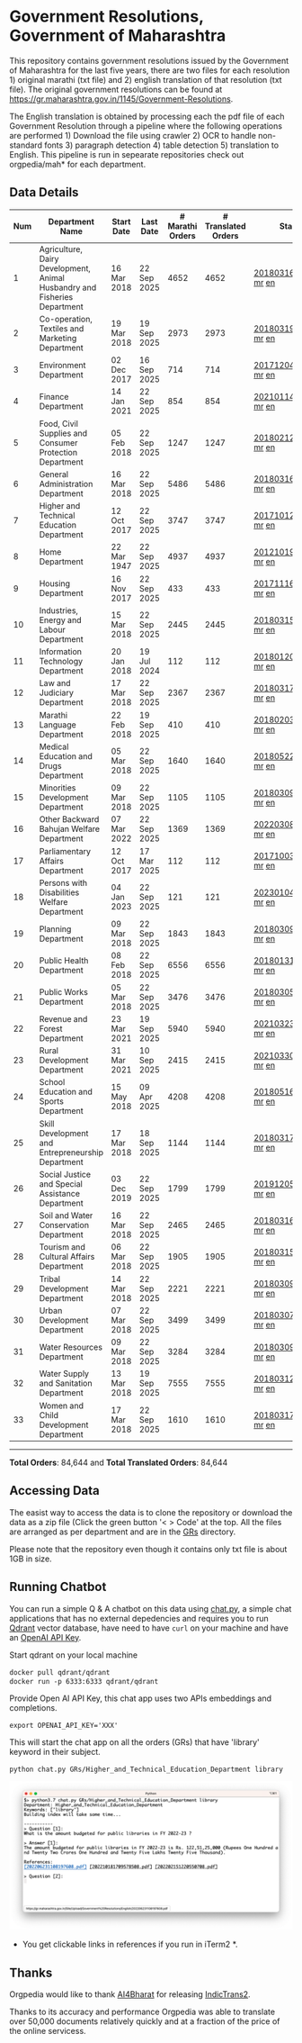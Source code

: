# Government Resolutions, Government of Maharashtra

This repository contains government resolutions issued by the Government of Maharashtra for the last five years, there are two files for each resolution 1) original marathi (txt file) and 2) english translation of that resolution (txt file). The original government resolutions can be found at https://gr.maharashtra.gov.in/1145/Government-Resolutions.

The English translation is obtained by processing each the pdf file of each Government Resolution through a pipeline where the following operations are performed 1) Download the file using crawler 2) OCR to handle non-standard fonts 3) paragraph detection 4) table  detection 5) translation to English. This pipeline is run in sepearate repositories check out orgpedia/mah* for each department.


## Data Details

| Num | Department Name | Start Date | Last Date | # Marathi Orders | # Translated Orders | Starting Order | Last Order |
| --- | --------------- | ---------- | --------- | ---------------- | ------------------- | -------------- | ---------- |
| 1 | Agriculture, Dairy Development, Animal Husbandry and Fisheries Department | 16 Mar 2018 | 22 Sep 2025 | 4652 | 4652 | [201803161624182101.pdf](https://gr.maharashtra.gov.in/Site/Upload/Government%20Resolutions/English/201803161624182101.pdf) [mr](GRs/Agriculture,_Dairy_Development,_Animal_Husbandry_and_Fisheries_Department/201803161624182101.pdf.mr.txt) [en](GRs/Agriculture,_Dairy_Development,_Animal_Husbandry_and_Fisheries_Department/201803161624182101.pdf.en.txt) | [202509221825390201.pdf](https://gr.maharashtra.gov.in/Site/Upload/Government%20Resolutions/English/202509221825390201.pdf) [mr](GRs/Agriculture,_Dairy_Development,_Animal_Husbandry_and_Fisheries_Department/202509221825390201.pdf.mr.txt) [en](GRs/Agriculture,_Dairy_Development,_Animal_Husbandry_and_Fisheries_Department/202509221825390201.pdf.en.txt) |
| 2 | Co-operation, Textiles and Marketing Department | 19 Mar 2018 | 19 Sep 2025 | 2973 | 2973 | [201803191257576702.pdf](https://gr.maharashtra.gov.in/Site/Upload/Government%20Resolutions/English/201803191257576702.pdf) [mr](GRs/Co-operation,_Textiles_and_Marketing_Department/201803191257576702.pdf.mr.txt) [en](GRs/Co-operation,_Textiles_and_Marketing_Department/201803191257576702.pdf.en.txt) | [202509191257412602.pdf](https://gr.maharashtra.gov.in/Site/Upload/Government%20Resolutions/English/202509191257412602.pdf) [mr](GRs/Co-operation,_Textiles_and_Marketing_Department/202509191257412602.pdf.mr.txt) [en](GRs/Co-operation,_Textiles_and_Marketing_Department/202509191257412602.pdf.en.txt) |
| 3 | Environment Department | 02 Dec 2017 | 16 Sep 2025 | 714 | 714 | [201712041147216904.pdf](https://gr.maharashtra.gov.in/Site/Upload/Government%20Resolutions/English/201712041147216904.pdf) [mr](GRs/Environment_Department/201712041147216904.pdf.mr.txt) [en](GRs/Environment_Department/201712041147216904.pdf.en.txt) | [202509161454490904.pdf](https://gr.maharashtra.gov.in/Site/Upload/Government%20Resolutions/English/202509161454490904.pdf) [mr](GRs/Environment_Department/202509161454490904.pdf.mr.txt) [en](GRs/Environment_Department/202509161454490904.pdf.en.txt) |
| 4 | Finance Department | 14 Jan 2021 | 22 Sep 2025 | 854 | 854 | [202101141237329905.pdf](https://gr.maharashtra.gov.in/Site/Upload/Government%20Resolutions/English/202101141237329905.pdf) [mr](GRs/Finance_Department/202101141237329905.pdf.mr.txt) [en](GRs/Finance_Department/202101141237329905.pdf.en.txt) | [202509221448059805.pdf](https://gr.maharashtra.gov.in/Site/Upload/Government%20Resolutions/English/202509221448059805....pdf) [mr](GRs/Finance_Department/202509221448059805.pdf.mr.txt) [en](GRs/Finance_Department/202509221448059805.pdf.en.txt) |
| 5 | Food, Civil Supplies and Consumer Protection Department | 05 Feb 2018 | 22 Sep 2025 | 1247 | 1247 | [201802121244545806.pdf](https://gr.maharashtra.gov.in/Site/Upload/Government%20Resolutions/English/201802121244545806.pdf) [mr](GRs/Food,_Civil_Supplies_and_Consumer_Protection_Department/201802121244545806.pdf.mr.txt) [en](GRs/Food,_Civil_Supplies_and_Consumer_Protection_Department/201802121244545806.pdf.en.txt) | [202509221750319206.pdf](https://gr.maharashtra.gov.in/Site/Upload/Government%20Resolutions/English/202509221750319206.pdf) [mr](GRs/Food,_Civil_Supplies_and_Consumer_Protection_Department/202509221750319206.pdf.mr.txt) [en](GRs/Food,_Civil_Supplies_and_Consumer_Protection_Department/202509221750319206.pdf.en.txt) |
| 6 | General Administration Department | 16 Mar 2018 | 22 Sep 2025 | 5486 | 5486 | [201803161224022707.pdf](https://gr.maharashtra.gov.in/Site/Upload/Government%20Resolutions/English/201803161224022707.pdf) [mr](GRs/General_Administration_Department/201803161224022707.pdf.mr.txt) [en](GRs/General_Administration_Department/201803161224022707.pdf.en.txt) | [202509221620261207.pdf](https://gr.maharashtra.gov.in/Site/Upload/Government%20Resolutions/English/202509221620261207.pdf) [mr](GRs/General_Administration_Department/202509221620261207.pdf.mr.txt) [en](GRs/General_Administration_Department/202509221620261207.pdf.en.txt) |
| 7 | Higher and Technical Education Department | 12 Oct 2017 | 22 Sep 2025 | 3747 | 3747 | [201710121514029708.pdf](https://gr.maharashtra.gov.in/Site/Upload/Government%20Resolutions/English/201710121514029708.pdf) [mr](GRs/Higher_and_Technical_Education_Department/201710121514029708.pdf.mr.txt) [en](GRs/Higher_and_Technical_Education_Department/201710121514029708.pdf.en.txt) | [202509221903313208.pdf](https://gr.maharashtra.gov.in/Site/Upload/Government%20Resolutions/English/202509221903313208.pdf) [mr](GRs/Higher_and_Technical_Education_Department/202509221903313208.pdf.mr.txt) [en](GRs/Higher_and_Technical_Education_Department/202509221903313208.pdf.en.txt) |
| 8 | Home Department | 22 Mar 1947 | 22 Sep 2025 | 4937 | 4937 | [201210191648552129.pdf](https://gr.maharashtra.gov.in/Site/Upload/Government%20Resolutions/English/201210191648552129.pdf) [mr](GRs/Home_Department/201210191648552129.pdf.mr.txt) [en](GRs/Home_Department/201210191648552129.pdf.en.txt) | [202509221823445729.pdf](https://gr.maharashtra.gov.in/Site/Upload/Government%20Resolutions/English/202509221823445729.pdf) [mr](GRs/Home_Department/202509221823445729.pdf.mr.txt) [en](GRs/Home_Department/202509221823445729.pdf.en.txt) |
| 9 | Housing Department | 16 Nov 2017 | 22 Sep 2025 | 433 | 433 | [201711161447076609.pdf](https://gr.maharashtra.gov.in/Site/Upload/Government%20Resolutions/English/201711161447076609.pdf) [mr](GRs/Housing_Department/201711161447076609.pdf.mr.txt) [en](GRs/Housing_Department/201711161447076609.pdf.en.txt) | [202509221637384409.pdf](https://gr.maharashtra.gov.in/Site/Upload/Government%20Resolutions/English/202509221637384409.pdf) [mr](GRs/Housing_Department/202509221637384409.pdf.mr.txt) [en](GRs/Housing_Department/202509221637384409.pdf.en.txt) |
| 10 | Industries, Energy and Labour Department | 15 Mar 2018 | 22 Sep 2025 | 2445 | 2445 | [201803151204055010.pdf](https://gr.maharashtra.gov.in/Site/Upload/Government%20Resolutions/English/201803151204055010.pdf) [mr](GRs/Industries,_Energy_and_Labour_Department/201803151204055010.pdf.mr.txt) [en](GRs/Industries,_Energy_and_Labour_Department/201803151204055010.pdf.en.txt) | [202509221906516110.pdf](https://gr.maharashtra.gov.in/Site/Upload/Government%20Resolutions/English/202509221906516110.pdf) [mr](GRs/Industries,_Energy_and_Labour_Department/202509221906516110.pdf.mr.txt) [en](GRs/Industries,_Energy_and_Labour_Department/202509221906516110.pdf.en.txt) |
| 11 | Information Technology Department | 20 Jan 2018 | 19 Jul 2024 | 112 | 112 | [201801201843024511.pdf](https://gr.maharashtra.gov.in/Site/Upload/Government%20Resolutions/English/201801201843024511.pdf) [mr](GRs/Information_Technology_Department/201801201843024511.pdf.mr.txt) [en](GRs/Information_Technology_Department/201801201843024511.pdf.en.txt) | [202407191742379111.pdf](https://gr.maharashtra.gov.in/Site/Upload/Government%20Resolutions/English/202407191742379111.pdf) [mr](GRs/Information_Technology_Department/202407191742379111.pdf.mr.txt) [en](GRs/Information_Technology_Department/202407191742379111.pdf.en.txt) |
| 12 | Law and Judiciary Department | 17 Mar 2018 | 22 Sep 2025 | 2367 | 2367 | [201803171129290212.pdf](https://gr.maharashtra.gov.in/Site/Upload/Government%20Resolutions/English/201803171129290212.pdf) [mr](GRs/Law_and_Judiciary_Department/201803171129290212.pdf.mr.txt) [en](GRs/Law_and_Judiciary_Department/201803171129290212.pdf.en.txt) | [202509221855501812.pdf](https://gr.maharashtra.gov.in/Site/Upload/Government%20Resolutions/English/202509221855501812.pdf) [mr](GRs/Law_and_Judiciary_Department/202509221855501812.pdf.mr.txt) [en](GRs/Law_and_Judiciary_Department/202509221855501812.pdf.en.txt) |
| 13 | Marathi Language Department | 22 Feb 2018 | 19 Sep 2025 | 410 | 410 | [201802031549154233.pdf](https://gr.maharashtra.gov.in/Site/Upload/Government%20Resolutions/English/201802031549154233.pdf) [mr](GRs/Marathi_Language_Department/201802031549154233.pdf.mr.txt) [en](GRs/Marathi_Language_Department/201802031549154233.pdf.en.txt) | [202509191604184233.pdf](https://gr.maharashtra.gov.in/Site/Upload/Government%20Resolutions/English/202509191604184233.pdf) [mr](GRs/Marathi_Language_Department/202509191604184233.pdf.mr.txt) [en](GRs/Marathi_Language_Department/202509191604184233.pdf.en.txt) |
| 14 | Medical Education and Drugs Department | 05 Mar 2018 | 22 Sep 2025 | 1640 | 1640 | [201805221424292513.pdf](https://gr.maharashtra.gov.in/Site/Upload/Government%20Resolutions/English/201805221424292513.pdf) [mr](GRs/Medical_Education_and_Drugs_Department/201805221424292513.pdf.mr.txt) [en](GRs/Medical_Education_and_Drugs_Department/201805221424292513.pdf.en.txt) | [202509221816315713.pdf](https://gr.maharashtra.gov.in/Site/Upload/Government%20Resolutions/English/202509221816315713.pdf) [mr](GRs/Medical_Education_and_Drugs_Department/202509221816315713.pdf.mr.txt) [en](GRs/Medical_Education_and_Drugs_Department/202509221816315713.pdf.en.txt) |
| 15 | Minorities Development Department | 09 Mar 2018 | 22 Sep 2025 | 1105 | 1105 | [201803091218355314.pdf](https://gr.maharashtra.gov.in/Site/Upload/Government%20Resolutions/English/201803091218355314.pdf) [mr](GRs/Minorities_Development_Department/201803091218355314.pdf.mr.txt) [en](GRs/Minorities_Development_Department/201803091218355314.pdf.en.txt) | [202509221305072714.pdf](https://gr.maharashtra.gov.in/Site/Upload/Government%20Resolutions/English/202509221305072714.pdf) [mr](GRs/Minorities_Development_Department/202509221305072714.pdf.mr.txt) [en](GRs/Minorities_Development_Department/202509221305072714.pdf.en.txt) |
| 16 | Other Backward Bahujan Welfare Department | 07 Mar 2022 | 22 Sep 2025 | 1369 | 1369 | [202203081752439334.pdf](https://gr.maharashtra.gov.in/Site/Upload/Government%20Resolutions/English/202203081752439334.pdf) [mr](GRs/Other_Backward_Bahujan_Welfare_Department/202203081752439334.pdf.mr.txt) [en](GRs/Other_Backward_Bahujan_Welfare_Department/202203081752439334.pdf.en.txt) | [202509221837144434.pdf](https://gr.maharashtra.gov.in/Site/Upload/Government%20Resolutions/English/202509221837144434.pdf) [mr](GRs/Other_Backward_Bahujan_Welfare_Department/202509221837144434.pdf.mr.txt) [en](GRs/Other_Backward_Bahujan_Welfare_Department/202509221837144434.pdf.en.txt) |
| 17 | Parliamentary Affairs Department | 12 Oct 2017 | 17 Mar 2025 | 112 | 112 | [201710031642378615.pdf](https://gr.maharashtra.gov.in/Site/Upload/Government%20Resolutions/English/201710031642378615.pdf) [mr](GRs/Parliamentary_Affairs_Department/201710031642378615.pdf.mr.txt) [en](GRs/Parliamentary_Affairs_Department/201710031642378615.pdf.en.txt) | [202503171104518215.pdf](https://gr.maharashtra.gov.in/Site/Upload/Government%20Resolutions/English/202503171104518215.pdf) [mr](GRs/Parliamentary_Affairs_Department/202503171104518215.pdf.mr.txt) [en](GRs/Parliamentary_Affairs_Department/202503171104518215.pdf.en.txt) |
| 18 | Persons with Disabilities Welfare Department | 04 Jan 2023 | 22 Sep 2025 | 121 | 121 | [202301041906309635.pdf](https://gr.maharashtra.gov.in/Site/Upload/Government%20Resolutions/English/202301041906309635.pdf) [mr](GRs/Persons_with_Disabilities_Welfare_Department/202301041906309635.pdf.mr.txt) [en](GRs/Persons_with_Disabilities_Welfare_Department/202301041906309635.pdf.en.txt) | [202509221436019935.pdf](https://gr.maharashtra.gov.in/Site/Upload/Government%20Resolutions/English/202509221436019935.pdf) [mr](GRs/Persons_with_Disabilities_Welfare_Department/202509221436019935.pdf.mr.txt) [en](GRs/Persons_with_Disabilities_Welfare_Department/202509221436019935.pdf.en.txt) |
| 19 | Planning Department | 09 Mar 2018 | 22 Sep 2025 | 1843 | 1843 | [201803091441032716.pdf](https://gr.maharashtra.gov.in/Site/Upload/Government%20Resolutions/English/201803091441032716.pdf) [mr](GRs/Planning_Department/201803091441032716.pdf.mr.txt) [en](GRs/Planning_Department/201803091441032716.pdf.en.txt) | [202509221727444416.pdf](https://gr.maharashtra.gov.in/Site/Upload/Government%20Resolutions/English/202509221727444416.pdf) [mr](GRs/Planning_Department/202509221727444416.pdf.mr.txt) [en](GRs/Planning_Department/202509221727444416.pdf.en.txt) |
| 20 | Public Health Department | 08 Feb 2018 | 22 Sep 2025 | 6556 | 6556 | [201801311722275417.pdf](https://gr.maharashtra.gov.in/Site/Upload/Government%20Resolutions/English/201801311722275417.pdf) [mr](GRs/Public_Health_Department/201801311722275417.pdf.mr.txt) [en](GRs/Public_Health_Department/201801311722275417.pdf.en.txt) | [202509221142523017.pdf](https://gr.maharashtra.gov.in/Site/Upload/Government%20Resolutions/English/202509221142523017.....pdf) [mr](GRs/Public_Health_Department/202509221142523017.pdf.mr.txt) [en](GRs/Public_Health_Department/202509221142523017.pdf.en.txt) |
| 21 | Public Works Department | 05 Mar 2018 | 22 Sep 2025 | 3476 | 3476 | [201803051515468118.pdf](https://gr.maharashtra.gov.in/Site/Upload/Government%20Resolutions/English/201803051515468118.pdf) [mr](GRs/Public_Works_Department/201803051515468118.pdf.mr.txt) [en](GRs/Public_Works_Department/201803051515468118.pdf.en.txt) | [202509221458404718.pdf](https://gr.maharashtra.gov.in/Site/Upload/Government%20Resolutions/English/202509221458404718.pdf) [mr](GRs/Public_Works_Department/202509221458404718.pdf.mr.txt) [en](GRs/Public_Works_Department/202509221458404718.pdf.en.txt) |
| 22 | Revenue and Forest Department | 23 Mar 2021 | 19 Sep 2025 | 5940 | 5940 | [202103231328393119.pdf](https://gr.maharashtra.gov.in/Site/Upload/Government%20Resolutions/English/202103231328393119.pdf) [mr](GRs/Revenue_and_Forest_Department/202103231328393119.pdf.mr.txt) [en](GRs/Revenue_and_Forest_Department/202103231328393119.pdf.en.txt) | [202509191553398319.pdf](https://gr.maharashtra.gov.in/Site/Upload/Government%20Resolutions/English/202509191553398319.pdf) [mr](GRs/Revenue_and_Forest_Department/202509191553398319.pdf.mr.txt) [en](GRs/Revenue_and_Forest_Department/202509191553398319.pdf.en.txt) |
| 23 | Rural Development Department | 31 Mar 2021 | 10 Sep 2025 | 2415 | 2415 | [202103301021181120.pdf](https://gr.maharashtra.gov.in/Site/Upload/Government%20Resolutions/English/202103301021181120.pdf) [mr](GRs/Rural_Development_Department/202103301021181120.pdf.mr.txt) [en](GRs/Rural_Development_Department/202103301021181120.pdf.en.txt) | [202509101416151320.pdf](https://gr.maharashtra.gov.in/Site/Upload/Government%20Resolutions/English/202509101416151320.pdf) [mr](GRs/Rural_Development_Department/202509101416151320.pdf.mr.txt) [en](GRs/Rural_Development_Department/202509101416151320.pdf.en.txt) |
| 24 | School Education and Sports Department | 15 May 2018 | 09 Apr 2025 | 4208 | 4208 | [201805161114241221.pdf](https://gr.maharashtra.gov.in/Site/Upload/Government%20Resolutions/English/201805161114241221.pdf) [mr](GRs/School_Education_and_Sports_Department/201805161114241221.pdf.mr.txt) [en](GRs/School_Education_and_Sports_Department/201805161114241221.pdf.en.txt) | [202504091555078221.pdf](https://gr.maharashtra.gov.in/Site/Upload/Government%20Resolutions/English/202504091555078221.pdf) [mr](GRs/School_Education_and_Sports_Department/202504091555078221.pdf.mr.txt) [en](GRs/School_Education_and_Sports_Department/202504091555078221.pdf.en.txt) |
| 25 | Skill Development and Entrepreneurship Department | 17 Mar 2018 | 18 Sep 2025 | 1144 | 1144 | [201803171322099003.pdf](https://gr.maharashtra.gov.in/Site/Upload/Government%20Resolutions/English/201803171322099003.pdf) [mr](GRs/Skill_Development_and_Entrepreneurship_Department/201803171322099003.pdf.mr.txt) [en](GRs/Skill_Development_and_Entrepreneurship_Department/201803171322099003.pdf.en.txt) | [202509181734353703.pdf](https://gr.maharashtra.gov.in/Site/Upload/Government%20Resolutions/English/202509181734353703.pdf) [mr](GRs/Skill_Development_and_Entrepreneurship_Department/202509181734353703.pdf.mr.txt) [en](GRs/Skill_Development_and_Entrepreneurship_Department/202509181734353703.pdf.en.txt) |
| 26 | Social Justice and Special Assistance Department | 03 Dec 2019 | 22 Sep 2025 | 1799 | 1799 | [201912051107011622.pdf](https://gr.maharashtra.gov.in/Site/Upload/Government%20Resolutions/English/201912051107011622.pdf) [mr](GRs/Social_Justice_and_Special_Assistance_Department/201912051107011622.pdf.mr.txt) [en](GRs/Social_Justice_and_Special_Assistance_Department/201912051107011622.pdf.en.txt) | [202509221758062722.pdf](https://gr.maharashtra.gov.in/Site/Upload/Government%20Resolutions/English/202509221758062722.pdf) [mr](GRs/Social_Justice_and_Special_Assistance_Department/202509221758062722.pdf.mr.txt) [en](GRs/Social_Justice_and_Special_Assistance_Department/202509221758062722.pdf.en.txt) |
| 27 | Soil and Water Conservation Department | 16 Mar 2018 | 22 Sep 2025 | 2465 | 2465 | [201803161247582426.pdf](https://gr.maharashtra.gov.in/Site/Upload/Government%20Resolutions/English/201803161247582426.pdf) [mr](GRs/Soil_and_Water_Conservation_Department/201803161247582426.pdf.mr.txt) [en](GRs/Soil_and_Water_Conservation_Department/201803161247582426.pdf.en.txt) | [202509221742005926.pdf](https://gr.maharashtra.gov.in/Site/Upload/Government%20Resolutions/English/202509221742005926.pdf) [mr](GRs/Soil_and_Water_Conservation_Department/202509221742005926.pdf.mr.txt) [en](GRs/Soil_and_Water_Conservation_Department/202509221742005926.pdf.en.txt) |
| 28 | Tourism and Cultural Affairs Department | 06 Mar 2018 | 22 Sep 2025 | 1905 | 1905 | [201803151055091823.pdf](https://gr.maharashtra.gov.in/Site/Upload/Government%20Resolutions/English/201803151055091823.pdf) [mr](GRs/Tourism_and_Cultural_Affairs_Department/201803151055091823.pdf.mr.txt) [en](GRs/Tourism_and_Cultural_Affairs_Department/201803151055091823.pdf.en.txt) | [202509221217389123.pdf](https://gr.maharashtra.gov.in/Site/Upload/Government%20Resolutions/English/202509221217389123.pdf) [mr](GRs/Tourism_and_Cultural_Affairs_Department/202509221217389123.pdf.mr.txt) [en](GRs/Tourism_and_Cultural_Affairs_Department/202509221217389123.pdf.en.txt) |
| 29 | Tribal Development Department | 14 Mar 2018 | 22 Sep 2025 | 2221 | 2221 | [201803091105184924.pdf](https://gr.maharashtra.gov.in/Site/Upload/Government%20Resolutions/English/201803091105184924.pdf) [mr](GRs/Tribal_Development_Department/201803091105184924.pdf.mr.txt) [en](GRs/Tribal_Development_Department/201803091105184924.pdf.en.txt) | [202509221756007424.pdf](https://gr.maharashtra.gov.in/Site/Upload/Government%20Resolutions/English/202509221756007424.pdf) [mr](GRs/Tribal_Development_Department/202509221756007424.pdf.mr.txt) [en](GRs/Tribal_Development_Department/202509221756007424.pdf.en.txt) |
| 30 | Urban Development Department | 07 Mar 2018 | 22 Sep 2025 | 3499 | 3499 | [201803071203178325.pdf](https://gr.maharashtra.gov.in/Site/Upload/Government%20Resolutions/English/201803071203178325.pdf) [mr](GRs/Urban_Development_Department/201803071203178325.pdf.mr.txt) [en](GRs/Urban_Development_Department/201803071203178325.pdf.en.txt) | [202509221612088325.pdf](https://gr.maharashtra.gov.in/Site/Upload/Government%20Resolutions/English/202509221612088325.pdf) [mr](GRs/Urban_Development_Department/202509221612088325.pdf.mr.txt) [en](GRs/Urban_Development_Department/202509221612088325.pdf.en.txt) |
| 31 | Water Resources Department | 09 Mar 2018 | 22 Sep 2025 | 3284 | 3284 | [201803091034435527.pdf](https://gr.maharashtra.gov.in/Site/Upload/Government%20Resolutions/English/201803091034435527.pdf) [mr](GRs/Water_Resources_Department/201803091034435527.pdf.mr.txt) [en](GRs/Water_Resources_Department/201803091034435527.pdf.en.txt) | [202509221654121727.pdf](https://gr.maharashtra.gov.in/Site/Upload/Government%20Resolutions/English/202509221654121727.pdf) [mr](GRs/Water_Resources_Department/202509221654121727.pdf.mr.txt) [en](GRs/Water_Resources_Department/202509221654121727.pdf.en.txt) |
| 32 | Water Supply and Sanitation Department | 13 Mar 2018 | 19 Sep 2025 | 7555 | 7555 | [201803121414108428.pdf](https://gr.maharashtra.gov.in/Site/Upload/Government%20Resolutions/English/201803121414108428.pdf) [mr](GRs/Water_Supply_and_Sanitation_Department/201803121414108428.pdf.mr.txt) [en](GRs/Water_Supply_and_Sanitation_Department/201803121414108428.pdf.en.txt) | [202509191653052328.pdf](https://gr.maharashtra.gov.in/Site/Upload/Government%20Resolutions/English/202509191653052328.pdf) [mr](GRs/Water_Supply_and_Sanitation_Department/202509191653052328.pdf.mr.txt) [en](GRs/Water_Supply_and_Sanitation_Department/202509191653052328.pdf.en.txt) |
| 33 | Women and Child Development Department | 17 Mar 2018 | 22 Sep 2025 | 1610 | 1610 | [201803171539444330.pdf](https://gr.maharashtra.gov.in/Site/Upload/Government%20Resolutions/English/201803171539444330.pdf) [mr](GRs/Women_and_Child_Development_Department/201803171539444330.pdf.mr.txt) [en](GRs/Women_and_Child_Development_Department/201803171539444330.pdf.en.txt) | [202509221140462030.pdf](https://gr.maharashtra.gov.in/Site/Upload/Government%20Resolutions/English/202509221140462030.pdf) [mr](GRs/Women_and_Child_Development_Department/202509221140462030.pdf.mr.txt) [en](GRs/Women_and_Child_Development_Department/202509221140462030.pdf.en.txt) |
----------------------------------------------------------------------------------------------------

**Total Orders**: 84,644 and **Total Translated Orders**: 84,644
## Accessing Data

The easist way to access the data is to clone the repository or download the data as a zip file (Click the green button '< > Code' at the top. All the files are arranged as per department and are in the [GRs](GRs) directory.

Please note that the repository even though it contains only txt file is about 1GB in size.

## Running Chatbot

You can run a simple Q & A chatbot on this data using [chat.py](chat.py), a simple chat applications that has no external depedencies and requires you to run [Qdrant](https://qdrant.tech/) vector database, have need to have `curl` on your machine and have an [OpenAI API Key](https://help.openai.com/en/articles/4936850-where-do-i-find-my-secret-api-key).

Start qdrant on your local machine
```shell
docker pull qdrant/qdrant
docker run -p 6333:6333 qdrant/qdrant
```

Provide Open AI API Key, this chat app uses two APIs embeddings and completions.
```shell
export OPENAI_API_KEY='XXX'
```

This will start the chat app on all the orders (GRs) that have 'library' keyword in their subject.

```shell
python chat.py GRs/Higher_and_Technical_Education_Department library
```

![screenshot of running chat.py](screenshot.png)

* You get clickable links in references if you run in iTerm2 *.

## Thanks

Orgpedia would like to thank [AI4Bharat](https://ai4bharat.iitm.ac.in/) for releasing [IndicTrans2](https://github.com/AI4Bharat/IndicTrans2).

Thanks to its accuracy and performance Orgpedia was able to translate over 50,000 documents relatively quickly and at a fraction of the price of the online servicess.

